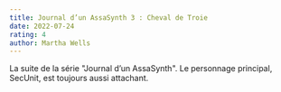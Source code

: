 ```yaml
---
title: Journal d’un AssaSynth 3 : Cheval de Troie
date: 2022-07-24
rating: 4
author: Martha Wells
---
```


La suite de la série "Journal d’un AssaSynth". Le personnage principal, SecUnit, est toujours aussi attachant.
